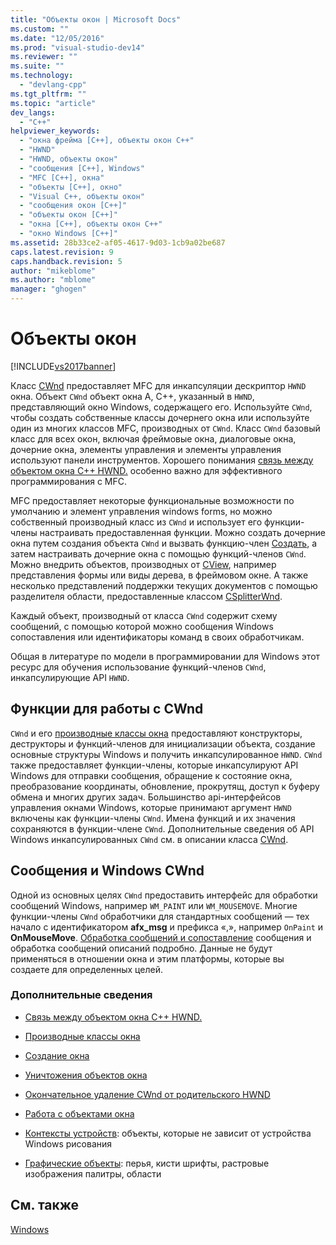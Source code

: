 ```yaml
---
title: "Объекты окон | Microsoft Docs"
ms.custom: ""
ms.date: "12/05/2016"
ms.prod: "visual-studio-dev14"
ms.reviewer: ""
ms.suite: ""
ms.technology: 
  - "devlang-cpp"
ms.tgt_pltfrm: ""
ms.topic: "article"
dev_langs: 
  - "C++"
helpviewer_keywords: 
  - "окна фрейма [C++], объекты окон С++"
  - "HWND"
  - "HWND, объекты окон"
  - "сообщения [C++], Windows"
  - "MFC [C++], окна"
  - "объекты [C++], окно"
  - "Visual C++, объекты окон"
  - "сообщения окон [C++]"
  - "объекты окон [С++]"
  - "окна [C++], объекты окон С++"
  - "окно Windows [C++]"
ms.assetid: 28b33ce2-af05-4617-9d03-1cb9a02be687
caps.latest.revision: 9
caps.handback.revision: 5
author: "mikeblome"
ms.author: "mblome"
manager: "ghogen"
---
```

# Объекты окон
[!INCLUDE[vs2017banner](../assembler/inline/includes/vs2017banner.md)]

Класс [CWnd](../Topic/CWnd%20Class.md) предоставляет MFC для инкапсуляции дескриптор `HWND` окна.  Объект `CWnd` объект окна A, C\+\+, указанный в `HWND`, представляющий окно Windows, содержащего его.  Используйте `CWnd`, чтобы создать собственные классы дочернего окна или используйте один из многих классов MFC, производных от `CWnd`.  Класс `CWnd` базовый класс для всех окон, включая фреймовые окна, диалоговые окна, дочерние окна, элементы управления и элементы управления используют панели инструментов.  Хорошего понимания [связь между объектом окна C\+\+ HWND.](../Topic/Relationship%20Between%20a%20C++%20Window%20Object%20and%20an%20HWND.md) особенно важно для эффективного программирования с MFC.  
  
 MFC предоставляет некоторые функциональные возможности по умолчанию и элемент управления windows forms, но можно собственный производный класс из `CWnd` и использует его функции\-члены настраивать предоставленная функции.  Можно создать дочерние окна путем создания объекта `CWnd` и вызвать функцию\-член [Создать](../Topic/CWnd::Create.md), а затем настраивать дочерние окна с помощью функций\-членов `CWnd`.  Можно внедрить объектов, производных от [CView](../Topic/CView%20Class.md), например представления формы или виды дерева, в фреймовом окне.  А также несколько представлений поддержки текущих документов с помощью разделителя области, предоставленные классом [CSplitterWnd](../mfc/reference/csplitterwnd-class.md).  
  
 Каждый объект, производный от класса `CWnd` содержит схему сообщений, с помощью которой можно сообщения Windows сопоставления или идентификаторы команд в своих обработчикам.  
  
 Общая в литературе по модели в программировании для Windows этот ресурс для обучения использование функций\-членов `CWnd`, инкапсулирующие API `HWND`.  
  
## Функции для работы с CWnd  
 `CWnd` и его [производные классы окна](../Topic/Derived%20Window%20Classes.md) предоставляют конструкторы, деструкторы и функций\-членов для инициализации объекта, создание основные структуры Windows и получить инкапсулированное `HWND`.  `CWnd` также предоставляет функции\-члены, которые инкапсулируют API Windows для отправки сообщения, обращение к состояние окна, преобразование координаты, обновление, прокрутящ, доступ к буферу обмена и многих других задач.  Большинство api\-интерфейсов управления окнами Windows, которые принимают аргумент `HWND` включены как функции\-члены `CWnd`.  Имена функций и их значения сохраняются в функции\-члене `CWnd`.  Дополнительные сведения об API Windows инкапсулированных `CWnd` см. в описании класса [CWnd](../Topic/CWnd%20Class.md).  
  
## Сообщения и Windows CWnd  
 Одной из основных целях `CWnd` предоставить интерфейс для обработки сообщений Windows, например `WM_PAINT` или `WM_MOUSEMOVE`.  Многие функции\-члены `CWnd` обработчики для стандартных сообщений — тех начало с идентификатором **afx\_msg** и префикса «,», например `OnPaint` и **OnMouseMove**.  [Обработка сообщений и сопоставление](../mfc/message-handling-and-mapping.md) сообщения и обработка сообщений описаний подробно.  Данные не будут применяться в отношении окна и этим платформы, которые вы создаете для определенных целей.  
  
### Дополнительные сведения  
  
-   [Связь между объектом окна C\+\+ HWND.](../Topic/Relationship%20Between%20a%20C++%20Window%20Object%20and%20an%20HWND.md)  
  
-   [Производные классы окна](../Topic/Derived%20Window%20Classes.md)  
  
-   [Создание окна](../Topic/Creating%20Windows.md)  
  
-   [Уничтожения объектов окна](../mfc/destroying-window-objects.md)  
  
-   [Окончательное удаление CWnd от родительского HWND](../Topic/Detaching%20a%20CWnd%20from%20Its%20HWND.md)  
  
-   [Работа с объектами окна](../Topic/Working%20with%20Window%20Objects.md)  
  
-   [Контексты устройств](../Topic/Device%20Contexts.md): объекты, которые не зависит от устройства Windows рисования  
  
-   [Графические объекты](../mfc/graphic-objects.md): перья, кисти шрифты, растровые изображения палитры, области  
  
## См. также  
 [Windows](../mfc/windows.md)